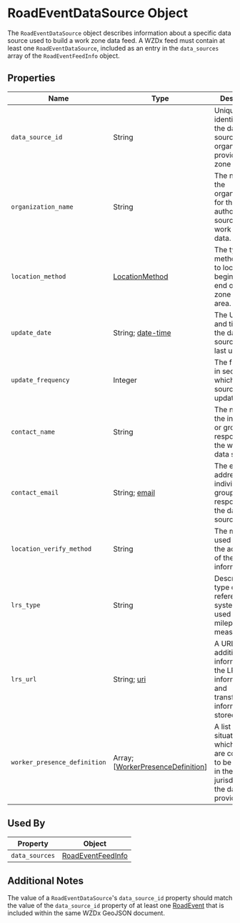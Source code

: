 # RoadEventDataSource Object
The `RoadEventDataSource` object describes information about a specific data source used to build a work zone data feed. A WZDx feed must contain at least one `RoadEventDataSource`, included as an entry in the `data_sources` array of the `RoadEventFeedInfo` object.

## Properties
Name | Type | Description | Conformance | Notes
--- | --- | --- | --- | ---
`data_source_id` | String | Unique identifier for the data source organization providing work zone data. | Required | Linked to a [RoadEvent](/spec-content/objects/RoadEvent.md) by the `RoadEvent`'s `data_source_id` property.
`organization_name` | String | The name of the organization for the authoritative source of the work zone data. | Required | Example: County DOT
`location_method` | [LocationMethod](/spec-content/enumerated-types/LocationMethod.md) | The typical method used to locate the beginning and end of a work zone impact area. | Required | 
`update_date` | String; [date-time](https://tools.ietf.org/html/draft-handrews-json-schema-validation-01#section-7.3.1) | The UTC date and time when the data source was last updated. | Optional | All date-time formats shall follow [RFC 3339 Section 5.6](https://tools.ietf.org/html/rfc3339#section-5.6). Example: `2016-11-03T19:37:00Z`
`update_frequency` | Integer | The frequency in seconds at which the data source is updated. | Optional |
`contact_name` | String | The name of the individual or group responsible for the work zone data source. | Optional | Example: `Jo Help`
`contact_email` | String; [email](https://tools.ietf.org/html/draft-handrews-json-schema-validation-01#section-7.3.2) | The email address of the individual or group responsible for the data source. | Optional |
`location_verify_method` | String | The method used to verify the accuracy of the location information. | Optional | Example: `Survey accurate GPS equipment accurate to 0.1 cm`
`lrs_type` | String | Describes the type of linear referencing system (LRS) used for the milepost measurements. | Optional | Example: `Use of milemarkers posted by the roadways. These are registered to a dynamic segmentation of statewide LRS basemap.`
`lrs_url` | String; [uri](https://tools.ietf.org/html/draft-handrews-json-schema-validation-01#section-7.3.5) | A URL where additional information on the LRS information and transformation information is stored. | Optional | Example `https://aaa.bbb.com/lrs`
`worker_presence_definition` | Array; \[[WorkerPresenceDefinition](/spec-content/enumerated-types/WorkerPresenceDefinition.md)\] | A list of situations in which workers are considered to be present in the jurisdiction of the data provider. | Optional

## Used By
Property | Object
--- | --- 
`data_sources` | [RoadEventFeedInfo](/spec-content/objects/RoadEventFeedInfo.md)

## Additional Notes
The value of a `RoadEventDataSource`'s `data_source_id` property should match the value of the `data_source_id` property of at least one [RoadEvent](/spec-content/objects/RoadEvent.md) that is included within the same WZDx GeoJSON document.

